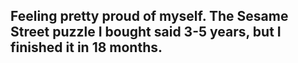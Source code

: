 ## Feeling pretty proud of myself. The Sesame Street puzzle I bought said 3-5 years, but I finished it in 18 months.